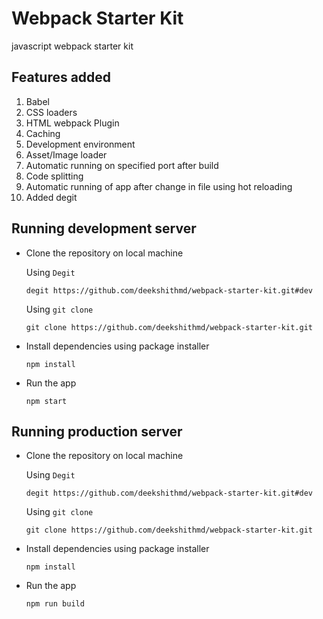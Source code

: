 # Webpack Starter Kit
 javascript webpack starter kit
 
## Features added
1. Babel
2. CSS loaders
3. HTML webpack Plugin
4. Caching
5. Development environment
6. Asset/Image loader
7. Automatic running on specified port after build
8. Code splitting
9. Automatic running of app after change in file using hot reloading
10. Added degit

## Running development server
* Clone the repository on local machine <br>

  Using `Degit`
  ```
  degit https://github.com/deekshithmd/webpack-starter-kit.git#dev
  ```
  Using `git clone`
  ```
  git clone https://github.com/deekshithmd/webpack-starter-kit.git
  ```
  
* Install dependencies using package installer 
  ```
  npm install
  ```
  
* Run the app
  ```
  npm start
  ```
## Running production server
* Clone the repository on local machine <br>

  Using `Degit`
  ```
  degit https://github.com/deekshithmd/webpack-starter-kit.git#dev
  ```
  Using `git clone`
  ```
  git clone https://github.com/deekshithmd/webpack-starter-kit.git
  ```
 
* Install dependencies using package installer 
  ```
  npm install
  ```
  
* Run the app
  ```
  npm run build
  ```
